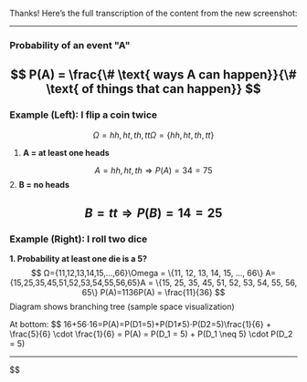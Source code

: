Thanks! Here’s the full transcription of the content from the new screenshot:

---

### **Probability of an event "A"**
$$
P(A) = \frac{\# \text{ ways A can happen}}{\# \text{ of things that can happen}}
$$
---

### **Example (Left): I flip a coin twice**
$$
Ω ={hh,ht,th,tt}\Omega = \{hh, ht, th, tt\}
$$
1. **A = at least one heads**
    
$$
A={hh,ht,th}⇒P(A)=34=75%A = \{hh, ht, th\} \quad \Rightarrow \quad P(A) = \frac{3}{4} = 75\%
$$
2. **B = no heads**
    
$$
B={tt}⇒P(B)=14=25%B = \{tt\} \quad \Rightarrow \quad P(B) = \frac{1}{4} = 25\%
$$
---

### **Example (Right): I roll two dice**

**1. Probability at least one die is a 5?**
$$
Ω={11,12,13,14,15,...,66}\Omega = \{11, 12, 13, 14, 15, ..., 66\} A={15,25,35,45,51,52,53,54,55,56,65}A = \{15, 25, 35, 45, 51, 52, 53, 54, 55, 56, 65\} P(A)=1136P(A) = \frac{11}{36}
$$
Diagram shows branching tree (sample space visualization)

At bottom:
$$
16+56⋅16=P(A)=P(D1=5)+P(D1≠5)⋅P(D2=5)\frac{1}{6} + \frac{5}{6} \cdot \frac{1}{6} = P(A) = P(D_1 = 5) + P(D_1 \neq 5) \cdot P(D_2 = 5)

---
$$


